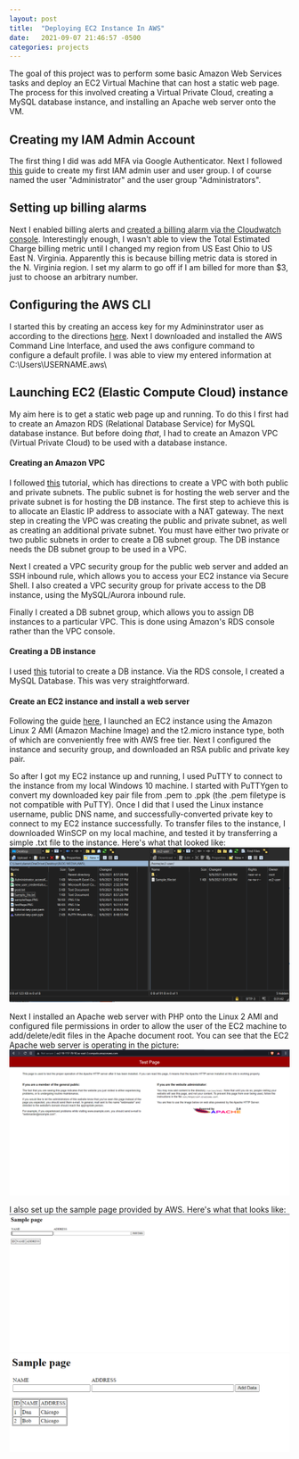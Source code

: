 ```yaml
---
layout: post
title:  "Deploying EC2 Instance In AWS"
date:   2021-09-07 21:46:57 -0500
categories: projects
---
```

The goal of this project was to perform some basic Amazon Web Services tasks and deploy an EC2 Virtual Machine that can host a static web page. The process for this involved creating a Virtual Private Cloud, creating a MySQL database instance, and installing an Apache web server onto the VM.<!--break-->

## **Creating my IAM Admin Account**

The first thing I did was add MFA via Google Authenticator. Next I followed [this](https://docs.aws.amazon.com/IAM/latest/UserGuide/getting-started_create-admin-group.html) guide to create my first IAM admin user and user group. I of course named the user "Administrator" and the user group "Administrators". 

## **Setting up billing alarms**

Next I enabled billing alerts and [created a billing alarm via the Cloudwatch console](https://docs.aws.amazon.com/AmazonCloudWatch/latest/monitoring/monitor_estimated_charges_with_cloudwatch.html). Interestingly enough, I wasn't able to view the Total Estimated Charge billing metric until I changed my region from US East Ohio to US East N. Virginia. Apparently this is because billing metric data is stored in the N. Virginia region. I set my alarm to go off if I am billed for more than $3, just to choose an arbitrary number.

## **Configuring the AWS CLI**

I started this by creating an access key for my Admininstrator user as according to the directions [here](https://docs.aws.amazon.com/cli/latest/userguide/cli-configure-quickstart.html). Next I downloaded and installed the AWS Command Line Interface, and used the aws configure command to configure a default profile. I was able to view my entered information at C:\Users\USERNAME\.aws\

## **Launching EC2 (Elastic Compute Cloud) instance**

My aim here is to get a static web page up and running. To do this I first had to create an Amazon RDS (Relational Database Service) for MySQL database instance. But before doing *that*, I had to create an Amazon VPC (Virtual Private Cloud) to be used with a database instance. 

#### **Creating an Amazon VPC**

I followed [this](https://docs.aws.amazon.com/AmazonRDS/latest/UserGuide/CHAP_Tutorials.WebServerDB.CreateVPC.html) tutorial, which has directions to create a VPC with both public and private subnets. The public subnet is for hosting the web server and the private subnet is for hosting the DB instance. The first step to achieve this is to allocate an Elastic IP address to associate with a NAT gateway. The next step in creating the VPC was creating the public and private subnet, as well as creating an additional private subnet. You must have either two private or two public subnets in order to create a DB subnet group. The DB instance needs the DB subnet group to be used in a VPC. 

Next I created a VPC security group for the public web server and added an SSH inbound rule, which allows you to access your EC2 instance via Secure Shell. I also created a VPC security group for private access to the DB instance, using the MySQL/Aurora inbound rule. 

Finally I created a DB subnet group, which allows you to assign DB instances to a particular VPC. This is done using Amazon's RDS console rather than the VPC console. 

#### **Creating a DB instance**

I used [this](https://docs.aws.amazon.com/AmazonRDS/latest/UserGuide/CHAP_Tutorials.WebServerDB.CreateDBInstance.html) tutorial to create a DB instance. Via the RDS console, I created a MySQL Database. This was very straightforward.

#### **Create an EC2 instance and install a web server** 

Following the guide [here](https://docs.aws.amazon.com/AmazonRDS/latest/UserGuide/CHAP_Tutorials.WebServerDB.CreateWebServer.html), I launched an EC2 instance using the Amazon Linux 2 AMI (Amazon Machine Image) and the t2.micro instance type, both of which are conveniently free with AWS free tier. Next I configured the instance and security group, and downloaded an RSA public and private key pair.   

So after I got my EC2 instance up and running, I used PuTTY to connect to the instance from my local Windows 10 machine. I started with PuTTYgen to convert my downloaded key pair file from .pem to .ppk (the .pem filetype is not compatible with PuTTY). Once I did that I used the Linux instance username, public DNS name, and successfully-converted private key to connect to my EC2 instance successfully. To transfer files to the instance, I downloaded WinSCP on my local machine, and tested it by transferring a simple .txt file to the instance. Here's what that looked like: 
![WinSCP](/assets/winSCP.PNG)

Next I installed an Apache web server with PHP onto the Linux 2 AMI and configured file permissions in order to allow the user of the EC2 machine to add/delete/edit files in the Apache document root. You can see that the EC2 Apache web server is operating in the picture: 
![TestPage](/assets/testPage.PNG)

I also set up the sample page provided by AWS. Here's what that looks like:
![SamplePage](/assets/SamplePage.PNG)
![SamplePage2](/assets/SamplePage2.PNG)


